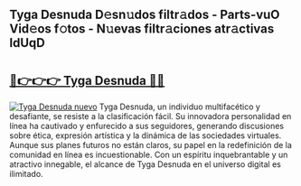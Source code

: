 ## Tyga Desnuda D𝚎sn𝚞dos filtr𝚊dos - Parts-vuO Vid𝚎os f𝚘tos - N𝚞evas filtr𝚊ciones atr𝚊ctivas ldUqD

# <h2><a href="http://mbav8u3.tromn.icu/?c=Tyga+Desnuda">🔗👉👉👉 Tyga Desnuda 🔗🔗</a></h2>

[![Tyga Desnuda nuevo](https://i.imgur.com/pEAQMta.gif)](http://mbav8u3.tromn.icu/?c=Tyga+Desnuda)
Tyga Desnuda, un individuo multifacético y desafiante, se resiste a la clasificación fácil. Su innovadora personalidad en línea ha cautivado y enfurecido a sus seguidores, generando discusiones sobre ética, expresión artística y la dinámica de las sociedades virtuales. Aunque sus planes futuros no están claros, su papel en la redefinición de la comunidad en línea es incuestionable. Con un espíritu inquebrantable y un atractivo innegable, el alcance de Tyga Desnuda en el universo digital es ilimitado.

